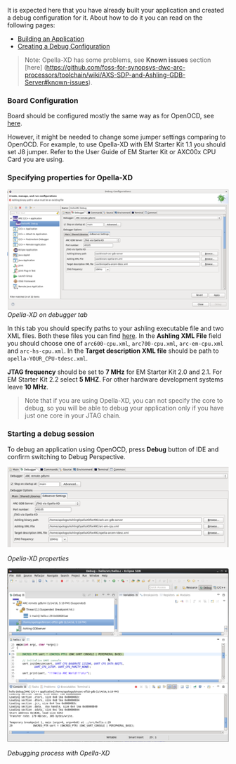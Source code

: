 
It is expected here that you have already built your application and created a
 debug configuration for it. About how to do it you can read on the following
pages:
* [Building an Application](Building-User-Guide)
* [Creating a Debug Configuration](Creating-a-Debug-Configuration)

> Note: Opella-XD has some problems, see **Known issues** section [here]
> (https://github.com/foss-for-synopsys-dwc-arc-processors/toolchain/wiki/AXS-SDP-and-Ashling-GDB-Server#known-issues).

### Board Configuration

Board should be configured mostly the same way as for OpenOCD, see [here](Debugging-with-OpenOCD#board-configuration).

However, it might be needed to change some jumper settings comparing to
OpenOCD. For example, to use Opella-XD with EM Starter Kit 1.1 you should set J8 jumper.
Refer to the User Guide of EM Starter Kit or AXC00x CPU Card you are using.

### Specifying properties for Opella-XD

![Opella-XD debugger tab](images/debugging/ashling/ashling_tab.png)
_Opella-XD on debugger tab_

In this tab you should specify paths to your ashling executable file and two XML
files. Both these files you can find [here](https://github.com/foss-for-synopsys-dwc-arc-processors/toolchain/tree/arc-staging/extras/opella-xd).
In the **Ashling XML File** field you should choose one of `arc600-cpu.xml`,
`arc700-cpu.xml`, `arc-em-cpu.xml` and `arc-hs-cpu.xml`. In the
**Target description XML file** should be path to `opella-YOUR_CPU-tdesc.xml`.

**JTAG frequency** should be set to **7 MHz** for EM Starter Kit 2.0 and 2.1.
For EM Starter Kit 2.2 select **5 MHZ**. For other hardware development systems
leave **10 MHz**.

> Note that if you are using Opella-XD, you can not specify the core to debug,
> so you will be able to debug your application only if you have just one core
> in your JTAG chain.


### Starting a debug session

To debug an application using OpenOCD, press **Debug** button of IDE and confirm
switching to Debug Perspective.

![Opella-XD properties](images/debugging/ashling/ashling_properties.png)

  _Opella-XD properties_

![Debugging process with Opella-XD](images/debugging/ashling/ashling_debugging_process.png)

  _Debugging process with Opella-XD_

